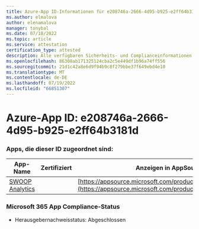 ```yaml
---
title: Azure-App ID-Informationen für e208746a-2666-4d95-b925-e2ff64b3181d
ms.author: elmalova
author: elenamalova
manager: tonybal
ms.date: 07/18/2022
ms.topic: article
ms.service: attestation
certification_type: attested
description: Alle verfügbaren Sicherheits- und Complianceinformationen für e208746a-2666-4d95-b925-e2ff64b3181d.
ms.openlocfilehash: 86308ab171325124cba2c5e449df1b96a74ff556
ms.sourcegitcommit: 21d1c42a8e6d9f94b9c8f279bbe37f649ebd4e10
ms.translationtype: MT
ms.contentlocale: de-DE
ms.lasthandoff: 07/19/2022
ms.locfileid: "66851307"
---
```

# <a name="azure-app-id-e208746a-2666-4d95-b925-e2ff64b3181d"></a>Azure-App ID: e208746a-2666-4d95-b925-e2ff64b3181d


### <a name="apps-associated-with-this-id"></a>Apps, die dieser ID zugeordnet sind:
| **App-Name** | **Zertifiziert** | **Anzeigen in AppSource** |
|--------------|---------------|-----------------------|
| [SWOOP Analytics](../forward/WA200000877.md) |  | [https://appsource.microsoft.com/product/office/WA200000877](https://appsource.microsoft.com/product/office/WA200000877) |

### <a name="microsoft-365-app-compliance-status"></a>Microsoft 365 App Compliance-Status
- Herausgebernachweisstatus: Abgeschlossen
